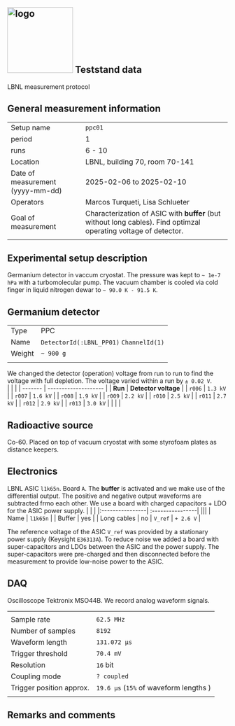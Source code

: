 ## <img src="./../../logo/lbnl_logo.png" alt="logo" width="150"/> Teststand data 
LBNL measurement protocol 

<style>
@media (prefers-color-scheme: dark) {
  .logo-inline {
    content: url("./../../logo/lbnl_logo_dark.png");
  }
}
</style>

## General measurement information
| | |
|:----------------| :----------------|
| Setup name | `ppc01`|
| period | 1 | 
| runs | 6 - 10 | 
| Location | LBNL, building 70,  room 70-141 |
| Date of measurement (yyyy-mm-dd) | 2025-02-06 to 2025-02-10 | 
| Operators | Marcos Turqueti, Lisa Schlueter | 
| Goal of measurement | Characterization of ASIC with **buffer** (but without long cables). Find optimzal operating voltage of detector.  |
| | |

## Experimental setup description
Germanium detector in vaccum cryostat. The pressure was kept to `~ 1e-7 hPa` with a turbomolecular pump. The vacuum chamber is cooled via cold finger in liquid nitrogen dewar to `~ 90.0 K - 91.5 K`. 

## Germanium detector
|        |                                          |
| ------ | ---------------------------------------- |
| Type   | PPC                                      |
| Name   | `DetectorId(:LBNL_PP01)`  `ChannelId(1)` |
| Weight | `~ 900 g`                          |
|        |                                          |

We changed the detector (operation) voltage from run to run to find the voltage with full depletion. The voltage varied within a run by `± 0.02 V`.   
|         |                      |
| ------- | -------------------- |
| **Run** | **Detector voltage** |
| `r006`  | `1.3 kV`             |
| `r007`  | `1.6 kV`             |
| `r008`  | `1.9 kV`             |
| `r009`  | `2.2 kV`             |
| `r010`  | `2.5 kV`             |
| `r011`  | `2.7 kV`             |
| `r012`  | `2.9 kV`             |
| `r013`  | `3.0 kV`             |
|         |                      |

## Radioactive source
Co-60. Placed on top of vacuum cryostat with some styrofoam plates as distance keepers. 

## Electronics
LBNL ASIC `l1k65n`. Board `A`. The **buffer** is activated and we make use of the differential output. The positive and negative output waveforms are subtracted frmo each other. We use a board with charged capacitors + LDO for the ASIC power supply. 
| | |
|:----------------| :----------------|
|||
| Name | `l1k65n` |
| Buffer | yes |
| Long cables | no |
 `V_ref` | `+ 2.6 V` |

The reference voltage of the ASIC `V_ref` was provided by a stationary power supply (Keysight `E36313A`). To reduce noise 
we added a board with super-capacitors and LDOs between the ASIC and the power supply. The super-capacitors were pre-charged and then disconnected before the measurement to provide low-noise power to the ASIC.

## DAQ
Oscilloscope Tektronix MSO44B. We record analog waveform signals.

| | |
|:----------------| :----------------|
|  |  | 
| Sample rate | `62.5 MHz` | 
| Number of samples | `8192` | 
| Waveform length | `131.072 µs` |
| Trigger threshold | `70.4 mV` |
| Resolution | `16` bit |
| Coupling mode | `? coupled` | 
| Trigger position approx. | `19.6 µs` (`15%` of waveform lengths ) | 
| | |

## Remarks and comments



